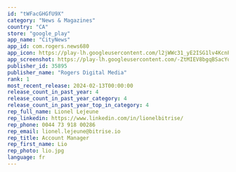 ```yaml
---
id: "tWFacGHGfU9X"
category: "News & Magazines"
country: "CA"
store: "google_play"
app_name: "CityNews"
app_id: com.rogers.news680
app_icon: https://play-lh.googleusercontent.com/l2jWWc31_yE2ISG1lv4KcnPugGVAiZupiDUrMNAq3QGu3KguvLltLhsVmBJ7V4yjaJ2R
app_screenshot: https://play-lh.googleusercontent.com/-ZtMIEV8bgqBSacYobuNKsCNIz7J-W5bLs2Cx0eY1TW_ygefplVCG43G5jdnAO_2eYo
publisher_id: 35895
publisher_name: "Rogers Digital Media"
rank: 1
most_recent_release: 2024-02-13T00:00:00
release_count_in_past_year: 4
release_count_in_past_year_category: 4
release_count_in_past_year_top_in_category: 4
rep_full_name: Lionel Lejeune
rep_linkedin: https://www.linkedin.com/in/lionelbitrise/
rep_phone: 0044 73 918 00286
rep_email: lionel.lejeune@bitrise.io
rep_title: Account Manager
rep_first_name: Lio
rep_photo: lio.jpg
language: fr
---
```

